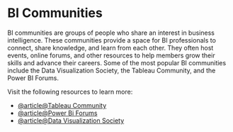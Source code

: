 # BI Communities

BI communities are groups of people who share an interest in business intelligence. These communities provide a space for BI professionals to connect, share knowledge, and learn from each other. They often host events, online forums, and other resources to help members grow their skills and advance their careers. Some of the most popular BI communities include the Data Visualization Society, the Tableau Community, and the Power BI Forums.

Visit the following resources to learn more:

- [@article@Tableau Community](https://community.tableau.com/s/)
- [@article@Power Bi Forums](https://community.fabric.microsoft.com/t5/Power-BI-forums/ct-p/powerbi)
- [@article@Data Visualization Society](https://www.datavisualizationsociety.org/)